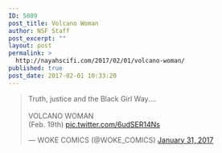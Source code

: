 ```yaml
---
ID: 5809
post_title: Volcano Woman
author: NSF Staff
post_excerpt: ""
layout: post
permalink: >
  http://nayahscifi.com/2017/02/01/volcano-woman/
published: true
post_date: 2017-02-01 10:33:20
---
```

<blockquote class="twitter-tweet" data-lang="en"><p lang="en" dir="ltr">Truth, justice and the Black Girl Way....<br /><br />VOLCANO WOMAN<br />(Feb. 19th) <a href="https://t.co/6udSER14Ns">pic.twitter.com/6udSER14Ns</a></p>&mdash; WOKE COMICS (@WOKE_COMICS) <a href="https://twitter.com/WOKE_COMICS/status/826499096697397248">January 31, 2017</a></blockquote>
<script async src="//platform.twitter.com/widgets.js" charset="utf-8"></script>